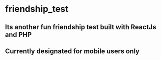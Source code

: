# friendship_test
## Its another fun friendship test built with ReactJs and PHP
## Currently designated for mobile users only

